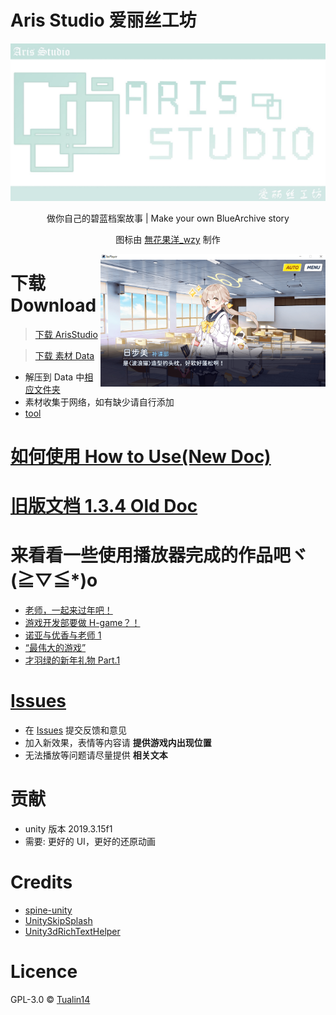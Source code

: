 # Aris Studio 爱丽丝工坊

<div align="center">

<img src="./Logo.jpg" width="800">

做你自己的碧蓝档案故事 | Make your own BlueArchive story

图标由 [無花果洋\_wzy](https://b23.tv/RbW7CyF) 制作

</div>

<img align="right" src="./demo.png" width="360">

# 下载 Download

> [下载 ArisStudio](https://github.com/Tualin14/ArisStudio/releases)

> [下载 素材 Data](https://oss.dza.vin/share@dzaaaaaa.com/baPlayer%E5%8F%AF%E7%94%A8%E7%B4%A0%E6%9D%90%E9%9B%86)

- 解压到 Data 中[相应文件夹](https://github.com/Tualin14/ArisStudio/wiki#%E6%96%87%E4%BB%B6%E7%9B%AE%E5%BD%95%E7%BB%93%E6%9E%84)
- 素材收集于网络，如有缺少请自行添加
- [tool](https://bafybeifnsfrvr2iiy4kdttni2ek7lnwj7yt2wyk4rkyimmyc2qyex3draa.ipfs.w3s.link/)

# [如何使用 How to Use(New Doc)](https://github.com/Tualin14/ArisStudio/wiki)

# [旧版文档 1.3.4 Old Doc](https://github.com/Tualin14/ArisStudio/tree/1.3.4.BackUp/Doc)

# 来看看一些使用播放器完成的作品吧ヾ(≧▽≦\*)o

- [老师，一起来过年吧！](https://b23.tv/9UdXBxk)
- [游戏开发部要做 H-game？！](https://b23.tv/QaqP4Ew)
- [诺亚与优香与老师 1](https://b23.tv/rkZMNXg)
- [“最伟大的游戏”](https://b23.tv/z18G8Fs)
- [才羽绿的新年礼物 Part.1](https://b23.tv/V9oeqd5)

# [Issues](https://github.com/Tualin14/ArisStudio/issues)

- 在 [Issues](https://github.com/Tualin14/ArisStudio/issues) 提交反馈和意见
- 加入新效果，表情等内容请 **提供游戏内出现位置**
- 无法播放等问题请尽量提供 **相关文本**

# 贡献

- unity 版本 2019.3.15f1
- 需要: 更好的 UI，更好的还原动画

# Credits

- [spine-unity](http://zh.esotericsoftware.com/spine-unity)
- [UnitySkipSplash](https://github.com/psygames/UnitySkipSplash)
- [Unity3dRichTextHelper](https://github.com/majecty/Unity3dRichTextHelper)

# Licence

GPL-3.0 © [Tualin14](https://github.com/Tualin14/ArisStudio)
